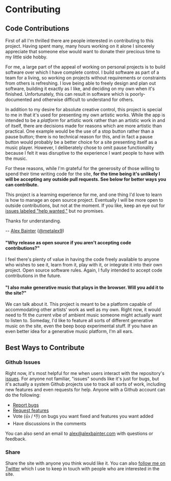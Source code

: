 # Contributing

## Code Contributions

First of all I'm thrilled there are people interested in contributing to this project. Having spent many, many hours working on it alone I sincerely appreciate that someone else would want to donate their precious time to my little side hobby.

For me, a large part of the appeal of working on personal projects is to build software over which I have complete control. I build software as part of a team for a living, so working on projects without requirements or constraints from others is refreshing. I love being able to freely design and plan out software, building it exactly as I like, and deciding on my own when it's finished. Unfortunately, this can result in software which is poorly-documented and otherwise difficult to understand for others.

In addition to my desire for absolute creative control, this project is special to me in that it's used for presenting my own artistic works. While the app is intended to be a _platform_ for artistic work rather than an artistic work in and of itself, there are decisions made for reasons which are more artistic than practical. One example would be the use of a stop button rather than a pause button; there is no technical reason for this, and in fact a pause button would probably be a better choice for a site presenting itself as a music player. However, I deliberately chose to omit pause functionality because I felt it was disruptive to the experience I want people to have with the music.

For these reasons, while I'm grateful for the generosity of those willing to spend their time writing code for the site, **for the time being it's unlikely I will be accepting any outside pull requests. See below for better ways you can contribute.**

This project is a learning experience for me, and one thing I'd love to learn is how to manage an open source project. Eventually I will be more open to outside contributions, but not at the moment. If you like, keep an eye out for [issues labeled "help wanted,"](https://github.com/generative-music/generative.fm/labels/help%20wanted) but no promises.

Thanks for understanding.

-- [Alex Bainter](https://alexbainter.com) ([@metalex9](https://github.com/metalex9))

#### "Why release as open source if you aren't accepting code contributions?"

I feel there's plenty of value in having the code freely available to anyone who wishes to see it, learn from it, play with it, or integrate it into their own project. Open source software rules. Again, I fully intended to accept code contributions in the future.

#### "I also make generative music that plays in the browser. Will you add it to the site?"

We can talk about it. This project is meant to be a platform capable of accommodating other artists' work as well as my own. Right now, it would need to fit the current vibe of ambient music someone might actually want to listen to. Someday, I'd like to feature all sorts of different generative music on the site, even the beep boop experimental stuff. If you have an even better idea for a generative music platform, I'm all ears.

## Best Ways to Contribute

### Github Issues

Right now, it's most helpful for me when users interact with the repository's [issues](https://github.com/generative-music/generative.fm/issues). For anyone not familiar, "issues" sounds like it's just for bugs, but it's actually a system Github projects use to track all sorts of work, including new features and even requests for help. Anyone with a Github account can do the following:

- [Report bugs](https://github.com/generative-music/generative.fm/issues/new?title=I%20found%20a%20bug%21)
- [Request features](https://github.com/generative-music/generative.fm/issues/new?title=I%27ve%20got%20a%20great%20idea%21)
- Vote (:thumbsup: / :thumbsdown:) on bugs you want fixed and features you want added
- Have discussions in the comments

You can also send an email to [alex@alexbainter.com](mailto:alex@alexbainter.com) with questions or feedback.

### Share

Share the site with anyone you think would like it. You can also <a href="https://twitter.com/alex_bainter?ref_src=twsrc%5Etfw">follow me on Twitter</a> which I use to keep in touch with people who are interested in the site.
